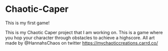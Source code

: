 # Chaotic-Caper
This is my first game!

This is my Chaotic Caper project that I am working on. This is a game where you hop your character through obstacles to achieve a highscore. All art made by @HannahsChaos on twitter https://mychaoticcreations.carrd.co/
